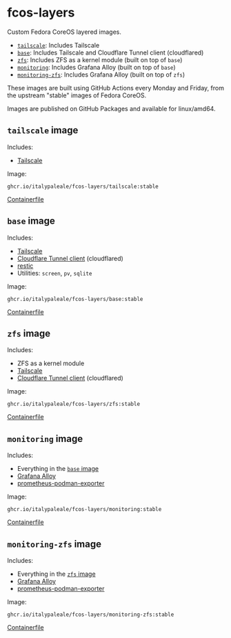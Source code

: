 # fcos-layers

Custom Fedora CoreOS layered images.

- [`tailscale`](#tailscale-image): Includes Tailscale
- [`base`](#base-image): Includes Tailscale and Cloudflare Tunnel client (cloudflared)
- [`zfs`](#zfs-image): Includes ZFS as a kernel module (built on top of `base`)
- [`monitoring`](#monitoring-image): Includes Grafana Alloy (built on top of `base`)
- [`monitoring-zfs`](#monitoring-zfs-image): Includes Grafana Alloy (built on top of `zfs`)

These images are built using GitHub Actions every Monday and Friday, from the upstream "stable" images of Fedora CoreOS.

Images are published on GitHub Packages and available for linux/amd64.

## `tailscale` image

Includes:

- [Tailscale](https://tailscale.com/)

Image:

```text
ghcr.io/italypaleale/fcos-layers/tailscale:stable
```

[Containerfile](./tailscale/Containerfile)

## `base` image

Includes:

- [Tailscale](https://tailscale.com/)
- [Cloudflare Tunnel client](https://github.com/cloudflare/cloudflared) (cloudflared)
- [restic](https://github.com/restic/restic)
- Utilities: `screen`, `pv`, `sqlite`

Image:

```text
ghcr.io/italypaleale/fcos-layers/base:stable
```

[Containerfile](./base/Containerfile)

## `zfs` image

Includes:

- ZFS as a kernel module
- [Tailscale](https://tailscale.com/)
- [Cloudflare Tunnel client](https://github.com/cloudflare/cloudflared) (cloudflared)

Image:

```text
ghcr.io/italypaleale/fcos-layers/zfs:stable
```

[Containerfile](./zfs/Containerfile)

## `monitoring` image

Includes:

- Everything in the [`base` image](#base-image)
- [Grafana Alloy](https://github.com/grafana/alloy)
- [prometheus-podman-exporter](https://github.com/containers/prometheus-podman-exporter)

Image:

```text
ghcr.io/italypaleale/fcos-layers/monitoring:stable
```

[Containerfile](./monitoring/Containerfile)

## `monitoring-zfs` image

Includes:

- Everything in the [`zfs` image](#zfs-image)
- [Grafana Alloy](https://github.com/grafana/alloy)
- [prometheus-podman-exporter](https://github.com/containers/prometheus-podman-exporter)

Image:

```text
ghcr.io/italypaleale/fcos-layers/monitoring-zfs:stable
```

[Containerfile](./monitoring/Containerfile)
